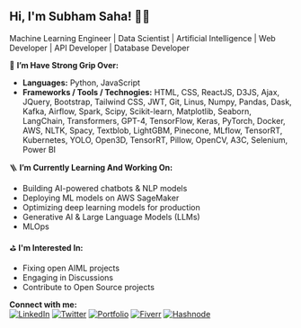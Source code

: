 ## Hi, I'm Subham Saha! 👋🏻
Machine Learning Engineer | Data Scientist | Artificial Intelligence | Web Developer | API Developer | Database Developer

🔭 **I’m Have Strong Grip Over:** 
- **Languages:** Python, JavaScript
- **Frameworks / Tools / Technogies:** HTML, CSS, ReactJS, D3JS, Ajax, JQuery, Bootstrap, Tailwind CSS, JWT, Git, Linus, Numpy, Pandas, Dask, Kafka, Airflow, Spark, Scipy, Scikit-learn, Matplotlib, Seaborn, LangChain, Transformers, GPT-4, TensorFlow, Keras, PyTorch, Docker, AWS, NLTK, Spacy, Textblob, LightGBM, Pinecone, MLflow, TensorRT, Kubernetes, YOLO, Open3D, TensorRT, Pillow, OpenCV, A3C, Selenium, Power BI

🪜 **I’m Currently Learning And Working On:**  
- Building AI-powered chatbots & NLP models
- Deploying ML models on AWS SageMaker
- Optimizing deep learning models for production
- Generative AI & Large Language Models (LLMs)
- MLOps

⛳️ **I'm Interested In:**
- Fixing open AIML projects
- Engaging in Discussions
- Contribute to Open Source projects

**Connect with me:**  
[![LinkedIn](https://img.shields.io/badge/LinkedIn-Profile-blue)](https://linkedin.com/in/subham59036) 
[![Twitter](https://img.shields.io/badge/Twitter(X)-Profile-green)](https://x.com/subham59036)
[![Portfolio](https://img.shields.io/badge/Portfolio-Visit-red)](https://subham59036.vercel.app) 
[![Fiverr](https://img.shields.io/badge/Fiverr-Hire-yellow)](https://fiverr.com/subham59036)
[![Hashnode](https://img.shields.io/badge/Hashnode-Read-lightgrey)](https://subham59036.vercel.app)
